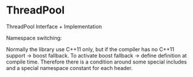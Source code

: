 ThreadPool
==========

ThreadPool Interface + Implementation

Namespace switching:

Normally the library use C++11 only,
but if the compiler has no C++11 support -> boost fallback.
To activate boost fallback -> define definition at compile time.
Therefore there is a condition around some special includes
and a special namespace constant for each header.
